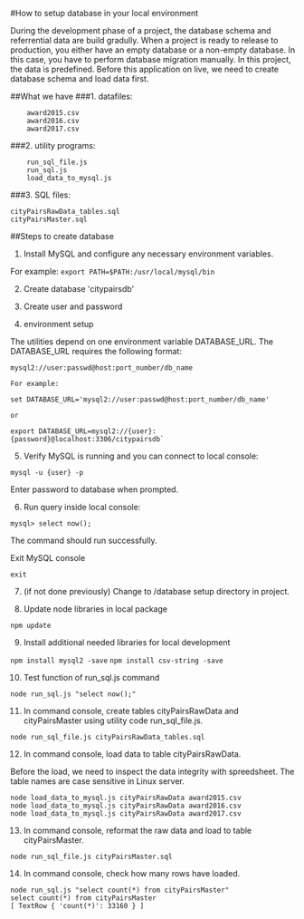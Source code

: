 #How to setup database in your local environment

During the development phase of a project, the database schema and referrential data are build gradully.
When a project is ready to release to production, you either have an empty database or a non-empty database.
In this case, you have to perform database migration manually.
In this project, the data is predefined. Before this application on live, we need to create database schema and load data first.


##What we have
###1. datafiles:

```
    award2015.csv
    award2016.csv
    award2017.csv
```
###2. utility programs:

```
    run_sql_file.js
    run_sql.js
    load_data_to_mysql.js
```

###3. SQL files:
```
cityPairsRawData_tables.sql
cityPairsMaster.sql
```

##Steps to create database 
1. Install MySQL and configure any necessary environment variables.

For example:
`export PATH=$PATH:/usr/local/mysql/bin`

2. Create database 'citypairsdb'

3. Create user and password

4. environment setup

The utilities depend on one environment variable DATABASE_URL.
The DATABASE_URL requires the following format:

```
mysql2://user:passwd@host:port_number/db_name

For example:

set DATABASE_URL='mysql2://user:passwd@host:port_number/db_name'

or

export DATABASE_URL=mysql2://{user}:{password}@localhost:3306/citypairsdb`

```

5. Verify MySQL is running and you can connect to local console:

`mysql -u {user} -p`

Enter password to database when prompted.

6. Run query inside local console:

`mysql> select now();`

The command should run successfully.

Exit MySQL console

`exit`

7. (if not done previously) Change to /database setup directory in project.

8. Update node libraries in local package

`npm update`

9. Install additional needed libraries for local development

`npm install mysql2 -save`
`npm install csv-string -save`


10. Test function of run_sql.js command

`node run_sql.js "select now();"`

11. In command console, create tables cityPairsRawData and cityPairsMaster using utility code run_sql_file.js.

```
node run_sql_file.js cityPairsRawData_tables.sql
```

12. In command console, load data to table cityPairsRawData.

Before the load, we need to inspect the data integrity with spreedsheet.
The table names are case sensitive in Linux server.

```
node load_data_to_mysql.js cityPairsRawData award2015.csv
node load_data_to_mysql.js cityPairsRawData award2016.csv
node load_data_to_mysql.js cityPairsRawData award2017.csv
```

13. In command console, reformat the raw data and load to table cityPairsMaster.

```
node run_sql_file.js cityPairsMaster.sql
```

14. In command console, check how many rows have loaded.

```
node run_sql.js "select count(*) from cityPairsMaster"
select count(*) from cityPairsMaster
[ TextRow { 'count(*)': 33160 } ]
```

